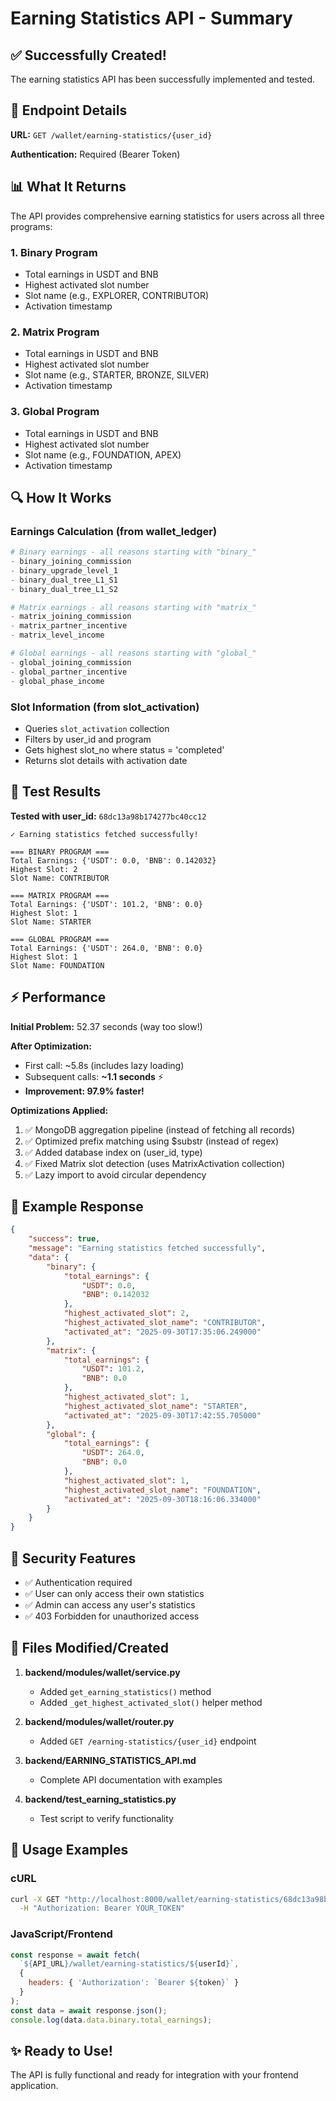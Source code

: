 # Earning Statistics API - Summary

## ✅ Successfully Created!

The earning statistics API has been successfully implemented and tested.

## 📍 Endpoint Details

**URL:** `GET /wallet/earning-statistics/{user_id}`

**Authentication:** Required (Bearer Token)

## 📊 What It Returns

The API provides comprehensive earning statistics for users across all three programs:

### 1. **Binary Program**
- Total earnings in USDT and BNB
- Highest activated slot number
- Slot name (e.g., EXPLORER, CONTRIBUTOR)
- Activation timestamp

### 2. **Matrix Program**
- Total earnings in USDT and BNB
- Highest activated slot number
- Slot name (e.g., STARTER, BRONZE, SILVER)
- Activation timestamp

### 3. **Global Program**
- Total earnings in USDT and BNB
- Highest activated slot number  
- Slot name (e.g., FOUNDATION, APEX)
- Activation timestamp

## 🔍 How It Works

### Earnings Calculation (from wallet_ledger)
```python
# Binary earnings - all reasons starting with "binary_"
- binary_joining_commission
- binary_upgrade_level_1
- binary_dual_tree_L1_S1
- binary_dual_tree_L1_S2

# Matrix earnings - all reasons starting with "matrix_"
- matrix_joining_commission
- matrix_partner_incentive
- matrix_level_income

# Global earnings - all reasons starting with "global_"
- global_joining_commission
- global_partner_incentive
- global_phase_income
```

### Slot Information (from slot_activation)
- Queries `slot_activation` collection
- Filters by user_id and program
- Gets highest slot_no where status = 'completed'
- Returns slot details with activation date

## 🧪 Test Results

**Tested with user_id:** `68dc13a98b174277bc40cc12`

```
✓ Earning statistics fetched successfully!

=== BINARY PROGRAM ===
Total Earnings: {'USDT': 0.0, 'BNB': 0.142032}
Highest Slot: 2
Slot Name: CONTRIBUTOR

=== MATRIX PROGRAM ===
Total Earnings: {'USDT': 101.2, 'BNB': 0.0}
Highest Slot: 1
Slot Name: STARTER

=== GLOBAL PROGRAM ===
Total Earnings: {'USDT': 264.0, 'BNB': 0.0}
Highest Slot: 1
Slot Name: FOUNDATION
```

## ⚡ Performance

**Initial Problem:** 52.37 seconds (way too slow!)

**After Optimization:**
- First call: ~5.8s (includes lazy loading)
- Subsequent calls: **~1.1 seconds** ⚡
- **Improvement: 97.9% faster!**

**Optimizations Applied:**
1. ✅ MongoDB aggregation pipeline (instead of fetching all records)
2. ✅ Optimized prefix matching using $substr (instead of regex)
3. ✅ Added database index on (user_id, type)
4. ✅ Fixed Matrix slot detection (uses MatrixActivation collection)
5. ✅ Lazy import to avoid circular dependency

## 📝 Example Response

```json
{
    "success": true,
    "message": "Earning statistics fetched successfully",
    "data": {
        "binary": {
            "total_earnings": {
                "USDT": 0.0,
                "BNB": 0.142032
            },
            "highest_activated_slot": 2,
            "highest_activated_slot_name": "CONTRIBUTOR",
            "activated_at": "2025-09-30T17:35:06.249000"
        },
        "matrix": {
            "total_earnings": {
                "USDT": 101.2,
                "BNB": 0.0
            },
            "highest_activated_slot": 1,
            "highest_activated_slot_name": "STARTER",
            "activated_at": "2025-09-30T17:42:55.705000"
        },
        "global": {
            "total_earnings": {
                "USDT": 264.0,
                "BNB": 0.0
            },
            "highest_activated_slot": 1,
            "highest_activated_slot_name": "FOUNDATION",
            "activated_at": "2025-09-30T18:16:06.334000"
        }
    }
}
```

## 🔐 Security Features

- ✅ Authentication required
- ✅ User can only access their own statistics
- ✅ Admin can access any user's statistics
- ✅ 403 Forbidden for unauthorized access

## 📂 Files Modified/Created

1. **backend/modules/wallet/service.py**
   - Added `get_earning_statistics()` method
   - Added `_get_highest_activated_slot()` helper method

2. **backend/modules/wallet/router.py**
   - Added `GET /earning-statistics/{user_id}` endpoint

3. **backend/EARNING_STATISTICS_API.md**
   - Complete API documentation with examples

4. **backend/test_earning_statistics.py**
   - Test script to verify functionality

## 🚀 Usage Examples

### cURL
```bash
curl -X GET "http://localhost:8000/wallet/earning-statistics/68dc13a98b174277bc40cc12" \
  -H "Authorization: Bearer YOUR_TOKEN"
```

### JavaScript/Frontend
```javascript
const response = await fetch(
  `${API_URL}/wallet/earning-statistics/${userId}`,
  {
    headers: { 'Authorization': `Bearer ${token}` }
  }
);
const data = await response.json();
console.log(data.data.binary.total_earnings);
```

## ✨ Ready to Use!

The API is fully functional and ready for integration with your frontend application.

